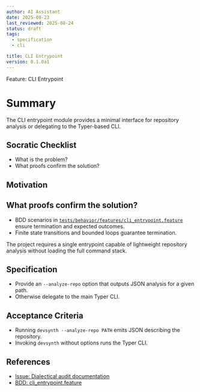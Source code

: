```yaml
---
author: AI Assistant
date: 2025-08-23
last_reviewed: 2025-08-24
status: draft
tags:
  - specification
  - cli

title: CLI Entrypoint
version: 0.1.0a1
---
```


Feature: CLI Entrypoint

# Summary

The CLI entrypoint module provides a minimal interface for repository analysis or delegating to the Typer-based CLI.

## Socratic Checklist
- What is the problem?
- What proofs confirm the solution?

## Motivation

## What proofs confirm the solution?
- BDD scenarios in [`tests/behavior/features/cli_entrypoint.feature`](../../tests/behavior/features/cli_entrypoint.feature) ensure termination and expected outcomes.
- Finite state transitions and bounded loops guarantee termination.

The project requires a single entrypoint capable of lightweight repository analysis without loading the full command stack.

## Specification
- Provide an `--analyze-repo` option that outputs JSON analysis for a given path.
- Otherwise delegate to the main Typer CLI.

## Acceptance Criteria
- Running `devsynth --analyze-repo PATH` emits JSON describing the repository.
- Invoking `devsynth` without options runs the Typer CLI.

## References

- [Issue: Dialectical audit documentation](../../issues/dialectical-audit-documentation.md)
- [BDD: cli_entrypoint.feature](../../tests/behavior/features/cli_entrypoint.feature)
